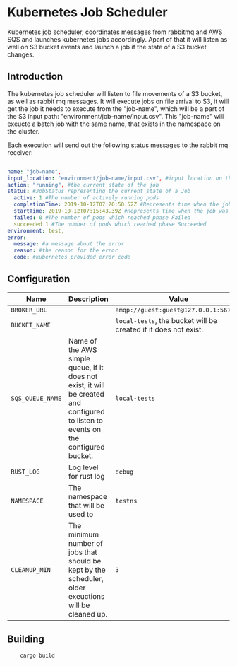 # Kubernetes Job Scheduler

Kubernetes job scheduler, coordinates messages from rabbitmq and AWS SQS and launches kubernetes jobs accordingly. Apart of that it will listen as well on S3 bucket events and launch a job if the state of a S3 bucket changes.  


## Introduction

The kubernetes job scheduler will listen to file movements of a S3 bucket, as well as rabbit mq messages. It will execute jobs on file arrival to S3, it will get the job it needs to execute from the "job-name", which will be a part of the S3 input path: "environment/job-name/input.csv". This "job-name" will exeucte a batch job with the same name, that exists in the namespace on the cluster.

Each execution will send out the following status messages to the rabbit mq receiver:

```yaml

name: "job-name",
input_location: "environment/job-name/input.csv", #input location on the s3 bucket
action: "running", #the current state of the job
status: #JobStatus representing the current state of a Job
  active: 1 #The number of actively running pods
  completionTime: 2019-10-12T07:20:50.52Z #Represents time when the job was completed. It is not guaranteed to be set in happens-before order across separate operations
  startTime: 2019-10-12T07:15:43.39Z #Represents time when the job was acknowledged by the job controller.
  failed: 0 #The number of pods which reached phase Failed
  succeeded 1 #The number of pods which reached phase Succeeded
environment: test, 
error:
  message: #a message about the error
  reason: #the reason for the error
  code: #kubernetes provided error code
```


## Configuration

| Name                      | Description                                     | Value |
| ------------------------- | ----------------------------------------------- | ----- |
| `BROKER_URL` |  | `amqp://guest:guest@127.0.0.1:5672//` |
| `BUCKET_NAME` |  | `local-tests`, the bucket will be created if it does not exist. |
| `SQS_QUEUE_NAME` | Name of the AWS simple queue, if it does not exist, it will be created and configured to listen to events on the configured bucket. | `local-tests` |
| `RUST_LOG` | Log level for rust log | `debug` |
| `NAMESPACE` | The namespace that will be used to  | `testns` |
| `CLEANUP_MIN` | The minimum number of jobs that should be kept by the scheduler, older exeuctions will be cleaned up. | `3` |


## Building

```
	cargo build 
```
